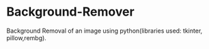 # Background-Remover
Background Removal of an image using python(libraries used: tkinter, pillow,rembg).
